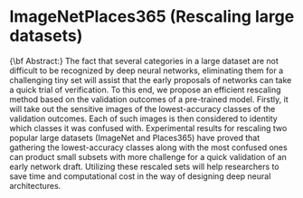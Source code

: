 # ImageNetPlaces365 (Rescaling large datasets)
{\bf Abstract:} The fact that several categories in a large dataset are not difficult to be recognized by
deep neural networks, eliminating them for a challenging tiny set will assist that the early
proposals of networks can take a quick trial of verification. To this end, we propose
an efficient rescaling method based on the validation outcomes of a pre-trained model.
Firstly, it will take out the sensitive images of the lowest-accuracy classes of the validation
outcomes. Each of such images is then considered to identity which classes it was
confused with. Experimental results for rescaling two popular large datasets (ImageNet
and Places365) have proved that gathering the lowest-accuracy classes along with the
most confused ones can product small subsets with more challenge for a quick validation
of an early network draft. Utilizing these rescaled sets will help researchers to save time
and computational cost in the way of designing deep neural architectures.
